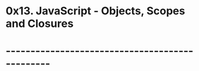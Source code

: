 #        0x13. JavaScript - Objects, Scopes and Closures
#        -----------------------------------------------
